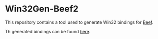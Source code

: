 # Win32Gen-Beef2

This repository contains a tool used to generate Win32 bindings for [Beef](https://www.beeflang.org).

Th generated bindings can be found [here](https://github.com/jayrulez/Win32-Beef).

